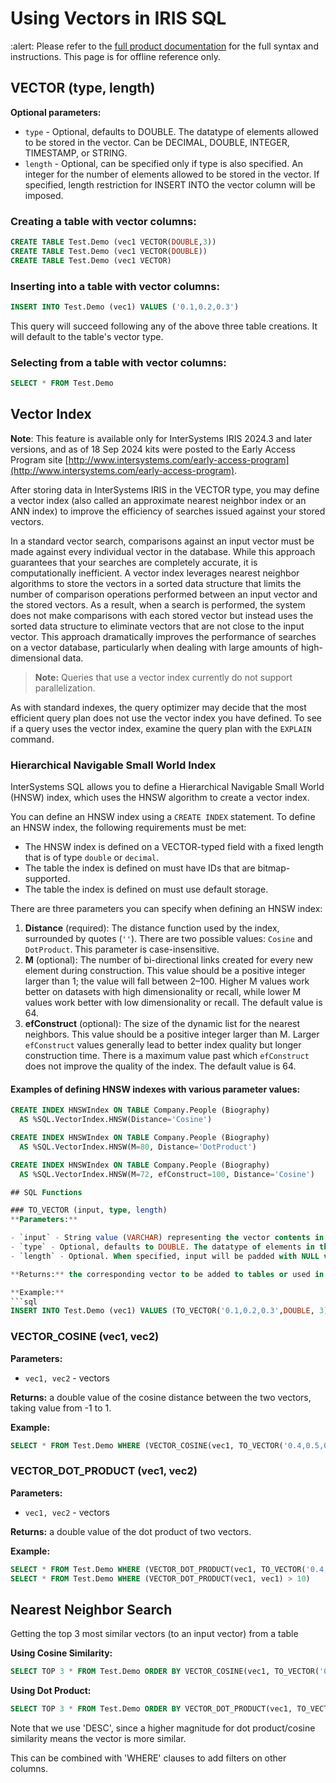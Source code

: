 
# Using Vectors in IRIS SQL

:alert: Please refer to the [full product documentation](https://docs.intersystems.com/iris20241/csp/docbook/Doc.View.cls?KEY=GSQL_vecsearch) for the full syntax and instructions. This page is for offline reference only.

## VECTOR (type, length)
**Optional parameters:**

- `type` - Optional, defaults to DOUBLE. The datatype of elements allowed to be stored in the vector. Can be DECIMAL, DOUBLE, INTEGER, TIMESTAMP, or STRING. 
- `length` - Optional, can be specified only if type is also specified. An integer for the number of elements allowed to be stored in the vector. If specified, length restriction for INSERT INTO the vector column will be imposed.

### Creating a table with vector columns:
```sql
CREATE TABLE Test.Demo (vec1 VECTOR(DOUBLE,3))
CREATE TABLE Test.Demo (vec1 VECTOR(DOUBLE))
CREATE TABLE Test.Demo (vec1 VECTOR)
```
### Inserting into a table with vector columns:
```sql
INSERT INTO Test.Demo (vec1) VALUES ('0.1,0.2,0.3')
```
This query will succeed following any of the above three table creations. It will default to the table's vector type.

### Selecting from a table with vector columns:
```sql
SELECT * FROM Test.Demo
```

## Vector Index

**Note**: This feature is available only for InterSystems IRIS 2024.3 and later versions, and as of 18 Sep 2024 kits were posted to the Early Access Program site [http://www.intersystems.com/early-access-program](http://www.intersystems.com/early-access-program).

After storing data in InterSystems IRIS in the VECTOR type, you may define a vector index (also called an approximate nearest neighbor index or an ANN index) to improve the efficiency of searches issued against your stored vectors.

In a standard vector search, comparisons against an input vector must be made against every individual vector in the database. While this approach guarantees that your searches are completely accurate, it is computationally inefficient. A vector index leverages nearest neighbor algorithms to store the vectors in a sorted data structure that limits the number of comparison operations performed between an input vector and the stored vectors. As a result, when a search is performed, the system does not make comparisons with each stored vector but instead uses the sorted data structure to eliminate vectors that are not close to the input vector. This approach dramatically improves the performance of searches on a vector database, particularly when dealing with large amounts of high-dimensional data.

> **Note:** Queries that use a vector index currently do not support parallelization.

As with standard indexes, the query optimizer may decide that the most efficient query plan does not use the vector index you have defined. To see if a query uses the vector index, examine the query plan with the `EXPLAIN` command.

### Hierarchical Navigable Small World Index

InterSystems SQL allows you to define a Hierarchical Navigable Small World (HNSW) index, which uses the HNSW algorithm to create a vector index.

You can define an HNSW index using a `CREATE INDEX` statement. To define an HNSW index, the following requirements must be met:

- The HNSW index is defined on a VECTOR-typed field with a fixed length that is of type `double` or `decimal`.
- The table the index is defined on must have IDs that are bitmap-supported.
- The table the index is defined on must use default storage.

There are three parameters you can specify when defining an HNSW index:

1. **Distance** (required): The distance function used by the index, surrounded by quotes (`''`). There are two possible values: `Cosine` and `DotProduct`. This parameter is case-insensitive.
2. **M** (optional): The number of bi-directional links created for every new element during construction. This value should be a positive integer larger than 1; the value will fall between 2–100. Higher M values work better on datasets with high dimensionality or recall, while lower M values work better with low dimensionality or recall. The default value is 64.
3. **efConstruct** (optional): The size of the dynamic list for the nearest neighbors. This value should be a positive integer larger than M. Larger `efConstruct` values generally lead to better index quality but longer construction time. There is a maximum value past which `efConstruct` does not improve the quality of the index. The default value is 64.

#### Examples of defining HNSW indexes with various parameter values:

```sql
CREATE INDEX HNSWIndex ON TABLE Company.People (Biography)
  AS %SQL.VectorIndex.HNSW(Distance='Cosine')

CREATE INDEX HNSWIndex ON TABLE Company.People (Biography)
  AS %SQL.VectorIndex.HNSW(M=80, Distance='DotProduct')

CREATE INDEX HNSWIndex ON TABLE Company.People (Biography)
  AS %SQL.VectorIndex.HNSW(M=72, efConstruct=100, Distance='Cosine')

## SQL Functions

### TO_VECTOR (input, type, length)
**Parameters:**

- `input` - String value (VARCHAR) representing the vector contents in either of the supported input formats, "val1,val2,val3" (recommended), or "[ val1,val2, val3]"
- `type` - Optional, defaults to DOUBLE. The datatype of elements in the array, can be DECIMAL, DOUBLE, INTEGER, TIMESTAMP, or STRING. 
- `length` - Optional. When specified, input will be padded with NULL values or truncated to the specified length, such that the result is a VECTOR of the specified length. The two-argument version of this function simply returns a vector with as many elements as the supplied list.

**Returns:** the corresponding vector to be added to tables or used in other vector operations.

**Example:**
```sql
INSERT INTO Test.Demo (vec1) VALUES (TO_VECTOR('0.1,0.2,0.3',DOUBLE, 3))
```
### VECTOR_COSINE (vec1, vec2)
**Parameters:**

- `vec1, vec2` - vectors

**Returns:** a double value of the cosine distance between the two vectors, taking value from -1 to 1.

**Example:**
```sql
SELECT * FROM Test.Demo WHERE (VECTOR_COSINE(vec1, TO_VECTOR('0.4,0.5,0.6')) < 0)
```
### VECTOR_DOT_PRODUCT (vec1, vec2)
**Parameters:**

- `vec1, vec2` - vectors

**Returns:** a double value of the dot product of two vectors.

**Example:**
```sql
SELECT * FROM Test.Demo WHERE (VECTOR_DOT_PRODUCT(vec1, TO_VECTOR('0.4,0.5,0.6')) > 10)
SELECT * FROM Test.Demo WHERE (VECTOR_DOT_PRODUCT(vec1, vec1) > 10)
```
## Nearest Neighbor Search
Getting the top 3 most similar vectors (to an input vector) from a table

**Using Cosine Similarity:**
```sql
SELECT TOP 3 * FROM Test.Demo ORDER BY VECTOR_COSINE(vec1, TO_VECTOR('0.2,0.4,0.6', DOUBLE)) DESC
```
**Using Dot Product:**
```sql
SELECT TOP 3 * FROM Test.Demo ORDER BY VECTOR_DOT_PRODUCT(vec1, TO_VECTOR('0.2,0.4,0.6', DOUBLE)) DESC
```
Note that we use 'DESC', since a higher magnitude for dot product/cosine similarity means the vector is more similar.

This can be combined with 'WHERE' clauses to add filters on other columns.

